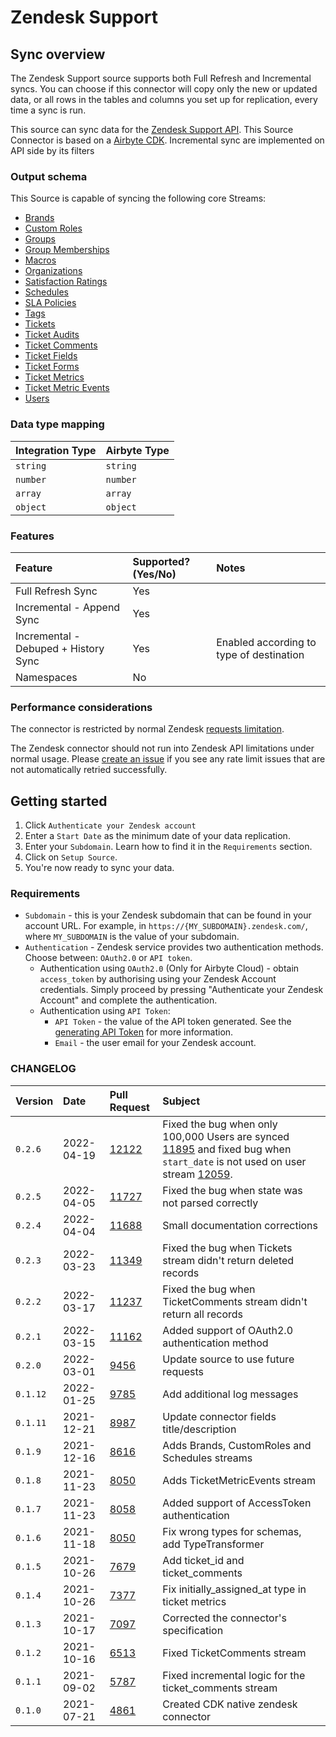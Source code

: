 # Zendesk Support

## Sync overview

The Zendesk Support source supports both Full Refresh and Incremental syncs. You can choose if this connector will copy only the new or updated data, or all rows in the tables and columns you set up for replication, every time a sync is run.

This source can sync data for the [Zendesk Support API](https://developer.zendesk.com/api-reference/apps/apps-support-api/introduction/). This Source Connector is based on a [Airbyte CDK](https://docs.airbyte.io/connector-development/cdk-python). Incremental sync are implemented on API side by its filters

### Output schema

This Source is capable of syncing the following core Streams:

* [Brands](https://developer.zendesk.com/api-reference/ticketing/account-configuration/brands/#list-brands)
* [Custom Roles](https://developer.zendesk.com/api-reference/ticketing/account-configuration/custom_roles/#list-custom-roles)
* [Groups](https://developer.zendesk.com/rest_api/docs/support/groups)
* [Group Memberships](https://developer.zendesk.com/rest_api/docs/support/group_memberships)
* [Macros](https://developer.zendesk.com/rest_api/docs/support/macros)
* [Organizations](https://developer.zendesk.com/rest_api/docs/support/organizations)
* [Satisfaction Ratings](https://developer.zendesk.com/rest_api/docs/support/satisfaction_ratings)
* [Schedules](https://developer.zendesk.com/api-reference/ticketing/ticket-management/schedules/#list-schedules)
* [SLA Policies](https://developer.zendesk.com/rest_api/docs/support/sla_policies)
* [Tags](https://developer.zendesk.com/rest_api/docs/support/tags)
* [Tickets](https://developer.zendesk.com/api-reference/ticketing/ticket-management/incremental_exports/#incremental-ticket-export-time-based)
* [Ticket Audits](https://developer.zendesk.com/rest_api/docs/support/ticket_audits)
* [Ticket Comments](https://developer.zendesk.com/api-reference/ticketing/ticket-management/incremental_exports/#incremental-ticket-event-export)
* [Ticket Fields](https://developer.zendesk.com/rest_api/docs/support/ticket_fields)
* [Ticket Forms](https://developer.zendesk.com/rest_api/docs/support/ticket_forms)
* [Ticket Metrics](https://developer.zendesk.com/rest_api/docs/support/ticket_metrics)
* [Ticket Metric Events](https://developer.zendesk.com/api-reference/ticketing/tickets/ticket_metric_events/)
* [Users](https://developer.zendesk.com/api-reference/ticketing/ticket-management/incremental_exports/#incremental-user-export)

### Data type mapping

| Integration Type | Airbyte Type |
| :--- | :--- |
| `string` | `string` |
| `number` | `number` |
| `array` | `array` |
| `object` | `object` |

### Features

| Feature | Supported?\(Yes/No\) | Notes |
| :--- | :--- | :--- |
| Full Refresh Sync | Yes |  |
| Incremental - Append Sync | Yes |  |
| Incremental - Debuped + History Sync | Yes | Enabled according to type of destination |
| Namespaces | No |  |

### Performance considerations

The connector is restricted by normal Zendesk [requests limitation](https://developer.zendesk.com/rest_api/docs/support/usage_limits).

The Zendesk connector should not run into Zendesk API limitations under normal usage. Please [create an issue](https://github.com/airbytehq/airbyte/issues) if you see any rate limit issues that are not automatically retried successfully.

## Getting started
1. Click `Authenticate your Zendesk account`
2. Enter a `Start Date` as the minimum date of your data replication.
3. Enter your `Subdomain`. Learn how to find it in the `Requirements` section.
4. Click on `Setup Source`.
5. You're now ready to sync your data.

### Requirements

* `Subdomain` - this is your Zendesk subdomain that can be found in your account URL. For example, in `https://{MY_SUBDOMAIN}.zendesk.com/`, where `MY_SUBDOMAIN` is the value of your subdomain.
* `Authentication` - Zendesk service provides two authentication methods. Choose between: `OAuth2.0` or `API token`.
  * Authentication using `OAuth2.0` (Only for Airbyte Cloud) - obtain `access_token` by authorising using your Zendesk Account credentials. Simply proceed by pressing "Authenticate your Zendesk Account" and complete the authentication.
  * Authentication using `API Token`:
    * `API Token` - the value of the API token generated. See the [generating API Token](https://support.zendesk.com/hc/en-us/articles/226022787-Generating-a-new-API-token) for more information.
    * `Email` - the user email for your Zendesk account.


### CHANGELOG

| Version  | Date       | Pull Request | Subject                                                |
|:---------|:-----------| :-----       |:-------------------------------------------------------|
| `0.2.6`  | 2022-04-19 | [12122](https://github.com/airbytehq/airbyte/pull/12122) | Fixed the bug when only 100,000 Users are synced [11895](https://github.com/airbytehq/airbyte/issues/11895) and fixed bug when `start_date` is not used on user stream [12059](https://github.com/airbytehq/airbyte/issues/12059).
| `0.2.5`  | 2022-04-05 | [11727](https://github.com/airbytehq/airbyte/pull/11727) | Fixed the bug when state was not parsed correctly
| `0.2.4`  | 2022-04-04 | [11688](https://github.com/airbytehq/airbyte/pull/11688) | Small documentation corrections
| `0.2.3`  | 2022-03-23 | [11349](https://github.com/airbytehq/airbyte/pull/11349) | Fixed the bug when Tickets stream didn't return deleted records
| `0.2.2`  | 2022-03-17 | [11237](https://github.com/airbytehq/airbyte/pull/11237) | Fixed the bug when TicketComments stream didn't return all records
| `0.2.1`  | 2022-03-15 | [11162](https://github.com/airbytehq/airbyte/pull/11162) | Added support of OAuth2.0 authentication method
| `0.2.0`  | 2022-03-01 | [9456](https://github.com/airbytehq/airbyte/pull/9456) | Update source to use future requests                   |
| `0.1.12` | 2022-01-25 | [9785](https://github.com/airbytehq/airbyte/pull/9785) | Add additional log messages                            |
| `0.1.11` | 2021-12-21 | [8987](https://github.com/airbytehq/airbyte/pull/8987) | Update connector fields title/description              |
| `0.1.9`  | 2021-12-16 | [8616](https://github.com/airbytehq/airbyte/pull/8616) | Adds Brands, CustomRoles and Schedules streams         |
| `0.1.8`  | 2021-11-23 | [8050](https://github.com/airbytehq/airbyte/pull/8168) | Adds TicketMetricEvents stream                         |
| `0.1.7`  | 2021-11-23 | [8058](https://github.com/airbytehq/airbyte/pull/8058) | Added support of AccessToken authentication            |
| `0.1.6`  | 2021-11-18 | [8050](https://github.com/airbytehq/airbyte/pull/8050) | Fix wrong types for schemas, add TypeTransformer       |
| `0.1.5`  | 2021-10-26 | [7679](https://github.com/airbytehq/airbyte/pull/7679) | Add ticket_id and ticket_comments                      |
| `0.1.4`  | 2021-10-26 | [7377](https://github.com/airbytehq/airbyte/pull/7377) | Fix initially_assigned_at type in ticket metrics       |
| `0.1.3`  | 2021-10-17 | [7097](https://github.com/airbytehq/airbyte/pull/7097) | Corrected the connector's specification                |
| `0.1.2`  | 2021-10-16 | [6513](https://github.com/airbytehq/airbyte/pull/6513) | Fixed TicketComments stream                            |
| `0.1.1`  | 2021-09-02 | [5787](https://github.com/airbytehq/airbyte/pull/5787) | Fixed incremental logic for the ticket_comments stream |
| `0.1.0`  | 2021-07-21 | [4861](https://github.com/airbytehq/airbyte/pull/4861) | Created CDK native zendesk connector                   |
